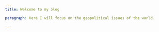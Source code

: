 ```yaml
---
title: Welcome to my blog

paragraph: Here I will focus on the geopolitical issues of the world.

---
```


